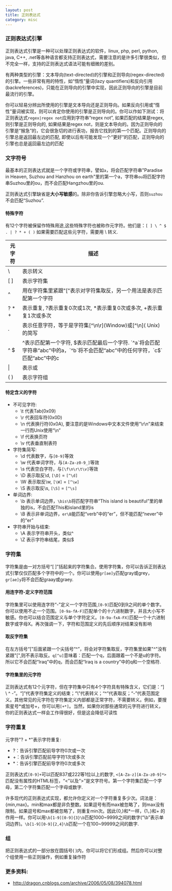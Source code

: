 ```yaml
---
layout: post
title: 正则表达式
category: misc
---
```


### 正则表达式引擎

正则表达式引擎是一种可以处理正则表达式的软件，linux, php, perl, python, java, C++, .net等各种语言都支持正则表达式，需要注意的是许多引擎很类似，但不完全一样，支持的正则表达式语法可能有细微的差别。

有两种类型的引擎：文本导向(text-directed)的引擎和正则导向(regex-directed)的引擎。一些非常有用的特性，如“惰性”量词(lazy quantifiers)和反向引用(backreferences)，只能在正则导向的引擎中实现，因此正则导向的引擎是目前最流行的引擎。

你可以轻易分辨出所使用的引擎是文本导向还是正则导向。如果反向引用或“惰性”量词被实现，则可以肯定你使用的引擎是正则导向的。你可以作如下测试：将正则表达式`regex|regex not`应用到字符串“regex not”, 如果匹配的结果是regex, 则引擎是正则导向的, 如果结果是regex not，则是文本导向的。因为正则导向的引擎是“猴急”的，它会很急切的进行表功，报告它找到的第一个匹配。正则导向的引擎总是返回最左边的匹配, 即使以后有可能发现一个“更好”的匹配，正则导向的引擎也总是返回最左边的匹配

### 文字符号

最基本的正则表达式就是一个字符或字符串，譬如`a`，将会匹配字符串"Paradise in Heaven, Suzhou and Hanzhou on earth"里的第一个a，字符串`ou`将匹配字符串Suzhou里的ou，而不会匹配Hangzhou里的ou.

正则表达式引擎缺省是**大小写敏感**的。除非你告诉引擎忽略大小写，否则`suzhou`不会匹配“Suzhou”.

#### 特殊字符

有12个字符被保留作特殊用途,这些特殊字符也被称作元字符。他们是：``[ ] \ ^ $ . | ? * + ( )`` 如果需要匹配这些元字符，需要用 \ 转义.

<table class="ink-table bordered hover alternating">
  <thead>
    <tr>
      <th class="align-left">元字符</th>
      <th class="align-left">描述</th>
    </tr>
  </thead>
  <tbody>
    <tr>
      <td>\</td>
      <td>表示转义</td>
    </tr>
    <tr>
      <td>[ ]</td>
      <td>表示字符集</td>
    </tr>
    <tr>
      <td>^</td>
      <td>用在字符集里紧跟"["表示对字符集取反，另一个用法是表示匹配第一个字符</td>
    </tr>
    <tr>
      <td>? * +</td>
      <td>表示重复, ?表示重复0次或1次, *表示重复0次或多次, +表示重复1次或多次</td>
    </tr>
    <tr>
      <td>.</td>
      <td>表示任意字符，等于是字符集[^\n\r](Window)或[^\n]( Unix)的简写</td>
    </tr>
    <tr>
      <td>^ $</td>
      <td>^表示匹配第一个字符, $表示匹配最后一个字符. `^a`将会匹配字符串“abc”中的a，`^b`将不会匹配“abc”中的任何字符，`c$`匹配“abc”中的c</td>
    </tr>
    <tr>
      <td>|</td>
      <td>表示或</td>
    </tr>
    <tr>
      <td>( )</td>
      <td>表示字符组</td>
    </tr>
  </tbody>
</table>

#### 特定含义的字符

* 不可见字符:
    * \t 代表Tab(0x09)
    * \r 代表回车符(0x0D)
    * \n 代表换行符(0x0A), 要注意的是Windows中文本文件使用“\r\n”来结束一行而Unix使用“\n”
    * \f 代表换页符
    * \v 代表垂直制表符
* 字符集简写:
    * \d 代表数字，与`[0-9]`等效
    * \w 代表单词字符，与`[A-Za-z0-9_]`等效
    * \s 代表空白字符，与`[\f\n\r\t\v]`等效
    * \D 表示取反\d, `[\D]` = `[^\d]`
    * \W 表示取反\w, `[\W]` = `[^\w]`
    * \S 表示取反\s, `[\S]` = `[^\s]`
* 单词边界:
    * \b 表示单词边界，`\bis\b`将匹配字符串“This island is beautiful”里的单独的is，不会匹配This和island里的is
    * \B 表示非单词边界，`er\B`能匹配“verb”中的“er”，但不能匹配“never”中的“er”
* 字符串开始与结束:
    * \A 表示字符串开头，类似^
    * \Z 表示字符串结尾，类似$

### 字符集

字符集是由一对方括号“[ ]”括起来的字符集合。使用字符集，你可以告诉正则表达式引擎仅仅匹配多个字符中的一个。你可以使用`gr[ae]y`匹配gray或grey，`gr[ae]y`将不会匹配graay或graey.

#### 用连字符-定义字符范围

字符集里可以使用连字符“-”定义一个字符范围,`[0-9]`匹配0到9之间的单个数字。你可以使用不止一个范围。`[0-9a-fA-F]`匹配单个的十六进制数字，并且大小写不敏感。你也可以结合范围定义与单个字符定义。`[0-9a-fxA-FX]`匹配一个十六进制数字或字母X。再次强调一下，字符和范围定义的先后顺序对结果没有影响

#### 取反字符集

在左方括号“[”后面紧跟一个尖括号“^”，将会对字符集取反，字符集里如果"^"没有紧跟"[",则不表示取反。`q[^u]`意味着：匹配一个q，后面跟着一个不是u的字符。所以它不会匹配“Iraq”中的q，而会匹配“Iraq is a country”中的q和一个空格符.

#### 字符集里的元字符

正则表达式有12个元字符，但在字符集中只有4个字符具有特殊含义，它们是：“] \ ^ -”。“]”代表字符集定义的结束；“\”代表转义；“^”代表取反；“-”代表范围定义。其他常见的元字符在字符集定义内部都是正常字符，不需要转义。例如，要搜索星号*或加号+，你可以用`[+*]`。当然，如果你对那些通常的元字符进行转义，你的正则表达式一样会工作得很好，但是这会降低可读性

### 字符重复

元字符"? + *"表示字符重复:

* ?：告诉引擎匹配前导字符0次或一次
* +：告诉引擎匹配前导字符1次或多次
* *：告诉引擎匹配前导字符0次或多次

正则表达式`[0-9]+`可以匹配837或222等1位以上的数字, `<[A-Za-z][A-Za-z0-9]*>`匹配没有属性的HTML标签，“<”以及“>”是文字符号。第一个字符集匹配一个字母，第二个字符集匹配一个字母或数字.

许多现代的正则表达式实现，都允许你定义对一个字符重复多少次。词法是：{min,max}。min和max都是非负整数。如果逗号有而max被忽略了，则max没有限制。如果逗号和max都被忽略了，则重复min次。因此{0,}和*一样，{1，}和+ 的作用一样。你可以用`\b[1-9][0-9]{3}\b`匹配1000~9999之间的数字(“\b”表示单词边界)。`\b[1-9][0-9]{2,4}\b`匹配一个在100~99999之间的数字.

### 组

把正则表达式的一部分放在圆括号( )内，你可以将它们形成组。然后你可以对整个组使用一些正则操作，例如重复操作符

### 更多资料:

* <http://dragon.cnblogs.com/archive/2006/05/08/394078.html>
